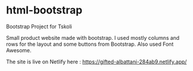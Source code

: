 # html-bootstrap

Bootstrap Project for Tskoli

Small product website made with bootstrap. I used mostly columns and rows for the layout and some buttons from Bootstrap. Also used Font Awesome.

The site is live on Netlify here : https://gifted-albattani-284ab9.netlify.app/

